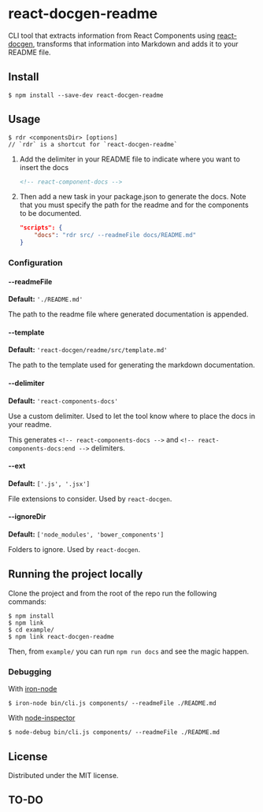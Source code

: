 # react-docgen-readme

CLI tool that extracts information from React Components using [react-docgen](https://github.com/reactjs/react-docgen), transforms that information into Markdown and adds it to your README file.


## Install

    $ npm install --save-dev react-docgen-readme


## Usage

    $ rdr <componentsDir> [options]
    // `rdr` is a shortcut for `react-docgen-readme`


1. Add the delimiter in your README file to indicate where you want to insert the docs

    ```markdown
    <!-- react-component-docs -->
    ```

2. Then add a new task in your package.json to generate the docs. Note that you must specify the path for the readme and for the components to be documented.

    ```json
    "scripts": {
        "docs": "rdr src/ --readmeFile docs/README.md"
    }
    ```


### Configuration

#### --readmeFile

**Default:** `'./README.md'`

The path to the readme file where generated documentation is appended.

#### --template

**Default:** `'react-docgen/readme/src/template.md'`

The path to the template used for generating the markdown documentation.

#### --delimiter

**Default:** `'react-components-docs'`

Use a custom delimiter. Used to let the tool know where to place the docs in your readme.

This generates `<!-- react-components-docs -->` and `<!-- react-components-docs:end -->` delimiters.

#### --ext

**Default:** `['.js', '.jsx']`

File extensions to consider. Used by `react-docgen`.


#### --ignoreDir

**Default:** `['node_modules', 'bower_components']`

Folders to ignore. Used by `react-docgen`.


## Running the project locally

Clone the project and from the root of the repo run the following commands:

    $ npm install
    $ npm link
    $ cd example/
    $ npm link react-docgen-readme

Then, from `example/` you can run `npm run docs` and see the magic happen.

### Debugging

With [iron-node](http://s-a.github.io/iron-node/)

    $ iron-node bin/cli.js components/ --readmeFile ./README.md

With [node-inspector](https://github.com/node-inspector/node-inspector)

    $ node-debug bin/cli.js components/ --readmeFile ./README.md


## License

Distributed under the MIT license.

## TO-DO
